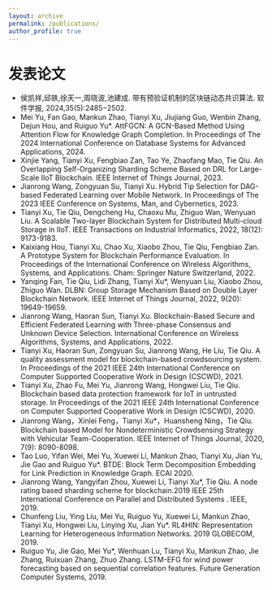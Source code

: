 ```yaml
---
layout: archive
permalink: /publications/
author_profile: true
---
```



发表论文
======

 - 侯凯祥,邱铁,徐天一,周晓波,池建成. 带有预验证机制的区块链动态共识算法. 软件学报, 2024,35(5):2485−2502.                  
 - Mei Yu, Fan Gao, Mankun Zhao, Tianyi Xu, Jiujiang Guo, Wenbin Zhang, Dejun Hou, and Ruiguo Yu*. AttFGCN: A GCN-Based Method Using
Attention Flow for Knowledge Graph Completion. In Proceedings of The 2024 International Conference on Database Systems for Advanced Applications, 2024.                  
 - Xinjie Yang, Tianyi Xu, Fengbiao Zan, Tao Ye, Zhaofang Mao, Tie Qiu. An Overlapping Self-Organizing Sharding Scheme Based on DRL for Large-Scale IIoT Blockchain. IEEE Internet of Things Journal, 2023.                   
 - Jianrong Wang, Zongyuan Su, Tianyi Xu. Hybrid Tip Selection for DAG-based Federated Learning over Mobile Network. In Proceedings of The 2023 IEEE Conference on Systems, Man, and Cybernetics, 2023.                   
 - Tianyi Xu, Tie Qiu, Dengcheng Hu, Chaoxu Mu, Zhiguo Wan, Wenyuan Liu. A Scalable Two-layer Blockchain System for Distributed Multi-cloud Storage in IIoT. IEEE Transactions on Industrial Informatics, 2022, 18(12): 9173-9183.                   
 - Kaixiang Hou, Tianyi Xu, Chao Xu, Xiaobo Zhou, Tie Qiu, Fengbiao Zan. A Prototype System for Blockchain Performance Evaluation. In Proceedings of  the International Conference on Wireless Algorithms, Systems, and Applications. Cham: Springer Nature Switzerland, 2022.                  
 -  Yanqing Fan, Tie Qiu, Lidi Zhang, Tianyi Xu*, Wenyuan Liu, Xiaobo Zhou, Zhiguo Wan. DLBN: Group Storage Mechanism Based on Double Layer Blockchain Network.  IEEE Internet of Things Journal, 2022, 9(20): 19649-19659.               
 - Jianrong Wang, Haoran Sun, Tianyi Xu. Blockchain-Based Secure and Efficient Federated Learning with Three-phase Consensus and Unknown Device Selection. International Conference on Wireless Algorithms, Systems, and Applications, 2022.              
 - Tianyi Xu, Haoran Sun, Zongyuan Su, Jianrong Wang, He Liu, Tie Qiu. A quality assessment model for blockchain-based crowdsourcing system. In Proceedings of the 2021 IEEE 24th International Conference on Computer Supported Cooperative Work in Design (CSCWD), 2021.           
 - Tianyi Xu, Zhao Fu, Mei Yu, Jianrong Wang, Hongwei Liu, Tie Qiu. Blockchain based data protection framework for IoT in untrusted storage. In Proceedings of the 2021 IEEE 24th International Conference on Computer Supported Cooperative Work in Design (CSCWD), 2020.          
 - Jianrong Wang，Xinlei Feng，Tianyi Xu*，Huansheng Ning，Tie Qiu. Blockchain based Model for Nondeterministic Crowdsensing Strategy with Vehicular Team-Cooperation.  IEEE Internet of Things Journal, 2020, 7(9): 8090-8098.      
 - Tao Luo, Yifan Wei, Mei Yu, Xuewei Li, Mankun Zhao, Tianyi Xu, Jian Yu, Jie Gao and Ruiguo Yu*. BTDE: Block Term Decomposition Embedding for Link Prediction in Knowledge Graph. ECAI 2020.       
 - Jianrong Wang, Yangyifan Zhou, Xuewei Li, Tianyi Xu*, Tie Qiu. A node rating based sharding scheme for blockchain.2019 IEEE 25th International Conference on Parallel and Distributed Systems . IEEE, 2019.        
 - Chunfeng Liu, Ying Liu, Mei Yu, Ruiguo Yu, Xuewei Li, Mankun Zhao, Tianyi Xu, Hongwei Liu, Linying Xu, Jian Yu*. RL4HIN: Representation Learning for Heterogeneous Information Networks.&nbsp;2019 GLOBECOM, 2019.         
 - Ruiguo Yu, Jie Gao, Mei Yu*, Wenhuan Lu, Tianyi Xu, Mankun Zhao, Jie Zhang, Ruixuan Zhang, Zhuo Zhang. LSTM-EFG for wind power forecasting based on sequential correlation features. Future Generation Computer Systems, 2019. 
